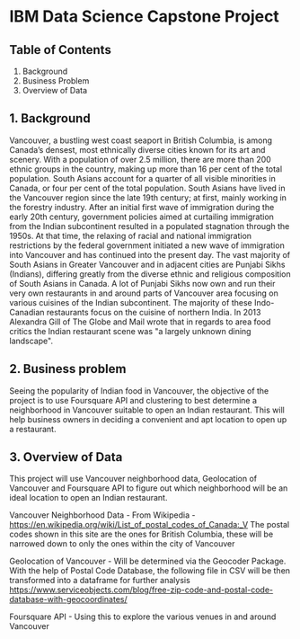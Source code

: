 # __IBM Data Science Capstone Project__

## Table of Contents
1. Background
2. Business Problem
3. Overview of Data

## 1. Background
Vancouver, a bustling west coast seaport in British Columbia, is among Canada’s densest, most ethnically diverse cities known for its art and scenery. With a population of over 2.5 million, there are more than 200 ethnic groups in the country, making up more than 16 per cent of the total population. South Asians account for a quarter of all visible minorities in Canada, or four per cent of the total population. South Asians have lived in the Vancouver region since the late 19th century; at first, mainly working in the forestry industry. After an initial first wave of immigration during the early 20th century, government policies aimed at curtailing immigration from the Indian subcontinent resulted in a populated stagnation through the 1950s. At that time, the relaxing of racial and national immigration restrictions by the federal government initiated a new wave of immigration into Vancouver and has continued into the present day. The vast majority of South Asians in Greater Vancouver and in adjacent cities are Punjabi Sikhs (Indians), differing greatly from the diverse ethnic and religious composition of South Asians in Canada. A lot of Punjabi Sikhs now own and run their very own restaurants in and around parts of Vancouver area focusing on various cuisines of the Indian subcontinent. The majority of these Indo-Canadian restaurants focus on the cuisine of northern India. In 2013 Alexandra Gill of The Globe and Mail wrote that in regards to area food critics the Indian restaurant scene was "a largely unknown dining landscape".

## 2. Business problem
Seeing the popularity of Indian food in Vancouver, the objective of the project is to use Foursquare API and clustering to best determine a neighborhood in Vancouver suitable to open an Indian restaurant. This will help business owners in deciding a convenient and apt location to open up a restaurant.

## 3. Overview of Data
This project will use Vancouver neighborhood data, Geolocation of Vancouver and Foursquare API to figure out which neighborhood will be an ideal location to open an Indian restaurant.

Vancouver Neighborhood Data - From Wikipedia - https://en.wikipedia.org/wiki/List_of_postal_codes_of_Canada:_V
	The postal codes shown in this site are the ones for British Columbia, these will be narrowed down to only the ones within the city of Vancouver

Geolocation of Vancouver - Will be determined via the Geocoder Package. 
	With the help of Postal Code Database, the following file in CSV will be then transformed into a dataframe for further analysis
	https://www.serviceobjects.com/blog/free-zip-code-and-postal-code-database-with-geocoordinates/

Foursquare API - Using this to explore the various venues in and around Vancouver